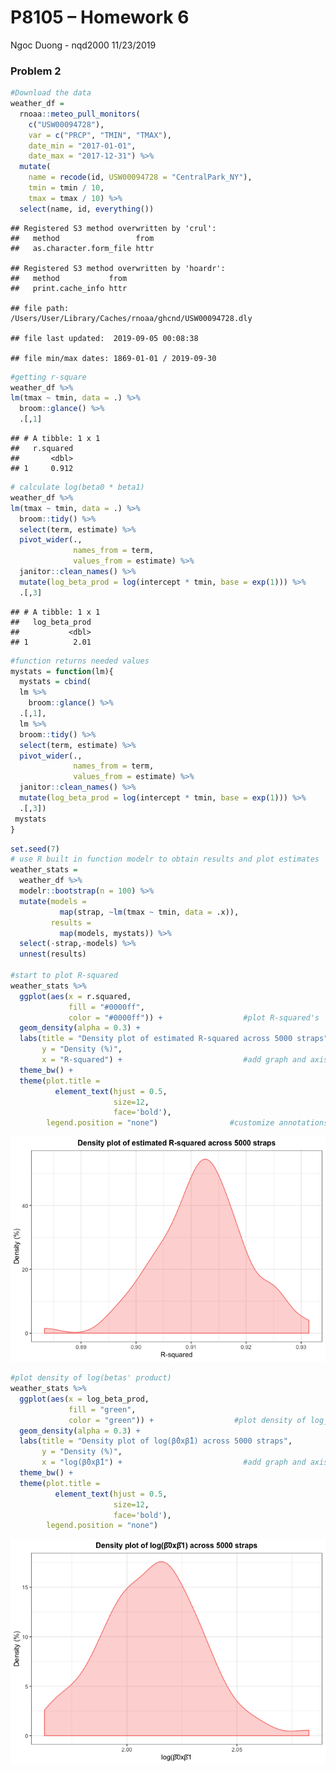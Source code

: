 P8105 – Homework 6
================
Ngoc Duong - nqd2000
11/23/2019

### Problem 2

``` r
#Download the data 
weather_df = 
  rnoaa::meteo_pull_monitors(
    c("USW00094728"),
    var = c("PRCP", "TMIN", "TMAX"), 
    date_min = "2017-01-01",
    date_max = "2017-12-31") %>%
  mutate(
    name = recode(id, USW00094728 = "CentralPark_NY"),
    tmin = tmin / 10,
    tmax = tmax / 10) %>%
  select(name, id, everything())
```

    ## Registered S3 method overwritten by 'crul':
    ##   method                 from
    ##   as.character.form_file httr

    ## Registered S3 method overwritten by 'hoardr':
    ##   method           from
    ##   print.cache_info httr

    ## file path:          /Users/User/Library/Caches/rnoaa/ghcnd/USW00094728.dly

    ## file last updated:  2019-09-05 00:08:38

    ## file min/max dates: 1869-01-01 / 2019-09-30

``` r
#getting r-square
weather_df %>% 
lm(tmax ~ tmin, data = .) %>% 
  broom::glance() %>% 
  .[,1]
```

    ## # A tibble: 1 x 1
    ##   r.squared
    ##       <dbl>
    ## 1     0.912

``` r
# calculate log(beta0 * beta1)
weather_df %>% 
lm(tmax ~ tmin, data = .) %>% 
  broom::tidy() %>% 
  select(term, estimate) %>% 
  pivot_wider(.,
              names_from = term, 
              values_from = estimate) %>% 
  janitor::clean_names() %>% 
  mutate(log_beta_prod = log(intercept * tmin, base = exp(1))) %>% 
  .[,3]
```

    ## # A tibble: 1 x 1
    ##   log_beta_prod
    ##           <dbl>
    ## 1          2.01

``` r
#function returns needed values 
mystats = function(lm){
  mystats = cbind(
  lm %>% 
    broom::glance() %>% 
  .[,1],
  lm %>% 
  broom::tidy() %>% 
  select(term, estimate) %>% 
  pivot_wider(.,
              names_from = term, 
              values_from = estimate) %>% 
  janitor::clean_names() %>% 
  mutate(log_beta_prod = log(intercept * tmin, base = exp(1))) %>% 
  .[,3])
 mystats
}
```

``` r
set.seed(7)
# use R built in function modelr to obtain results and plot estimates
weather_stats = 
  weather_df %>% 
  modelr::bootstrap(n = 100) %>% 
  mutate(models = 
           map(strap, ~lm(tmax ~ tmin, data = .x)),
         results = 
           map(models, mystats)) %>% 
  select(-strap,-models) %>% 
  unnest(results)

#start to plot R-squared 
weather_stats %>% 
  ggplot(aes(x = r.squared, 
             fill = "#0000ff", 
             color = "#0000ff")) +                  #plot R-squared's
  geom_density(alpha = 0.3) +
  labs(title = "Density plot of estimated R-squared across 5000 straps",
       y = "Density (%)",
       x = "R-squared") +                           #add graph and axis title
  theme_bw() + 
  theme(plot.title = 
          element_text(hjust = 0.5, 
                       size=12, 
                       face='bold'), 
        legend.position = "none")                #customize annotations
```

![](p8105_hw6_nqd2000_files/figure-gfm/unnamed-chunk-4-1.png)<!-- -->

``` r
#plot density of log(betas' product)
weather_stats %>% 
  ggplot(aes(x = log_beta_prod, 
             fill = "green", 
             color = "green")) +                  #plot density of log_beta_prod
  geom_density(alpha = 0.3) +
  labs(title = "Density plot of log(β̂0xβ̂1) across 5000 straps",
       y = "Density (%)",
       x = "log(β̂0xβ̂1") +                           #add graph and axis title
  theme_bw() + 
  theme(plot.title = 
          element_text(hjust = 0.5, 
                       size=12, 
                       face='bold'), 
        legend.position = "none")  
```

![](p8105_hw6_nqd2000_files/figure-gfm/unnamed-chunk-4-2.png)<!-- -->
